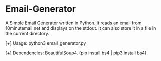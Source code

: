 # Email-Generator


A Simple Email Generator written in Python. It reads an email from 10minutemail.net and displays on the stdout. It can also store it in a file in the current directory.

[+] Usage: python3 email_generator.py


[+] Dependencies: BeautifulSoup4. (pip install bs4 | pip3 install bs4)
